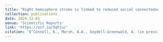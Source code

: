 ```yaml
---
title: "Right hemisphere stroke is linked to reduced social connectedness in the UK Biobank cohort"
collection: publications
date: 2024-12-01
venue: 'Scientific Reports'
link: 'https://osf.io/5qhju/'
citation: 'O’Connell, K., Marsh, A.A., Seydell-Greenwald, A. (in press). Right hemisphere stroke is linked to reduced social connectedness in the UK Biobank cohort. <i>Scientific Reports</i>.'
---
```

